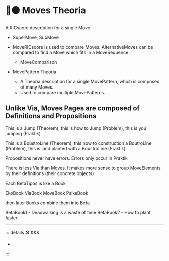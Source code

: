# 🔷🟠 Moves Theoria

A RICscore description for a single Move.

- SuperMove, SubMove

- MoveRICscore is used to compare Moves. AlternativeMoves can be compared to find a Move which fits in a MoveSequence.
    - MoveComparison

- MovePattern.Theoria
    - A Theoria description for a single MovePattern, which is composed of many Moves.
    - Used to compare multiple MovePatterns.

## Unlike Via, Moves Pages are composed of Definitions and Propositions

This is a Jump (Theorem), this is how to Jump (Problem), this is you jumping (Praktik)

This is a BoustroLine (Theorem), this how to construction a BoutroLine (Problem), this is land planted with a BoustroLine (Praktik)

Propositions never have errors. Errors only occur in Praktik

There is less Via than Moves. It makes more sense to group MoveElements by their definitions (their concrete objects)

Each BetaTipos is like a Book

EkoBook
ViaBook
MoveBook
PsikeBook

then later Books combine them into Beta

BetaBook1
    - Deadwalking is a waste of time
BetaBook2
    - How to plant faster

---

<!-- =================================================== -->
<!-- =================================================== -->
<!-- =================================================== -->
<!-- =================================================== -->
<!-- =================================================== -->
::: details 🛠 <dev>&&&</dev>

-

:::
